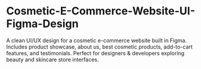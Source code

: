# Cosmetic-E-Commerce-Website-UI-Figma-Design
A clean UI/UX design for a cosmetic e-commerce website built in Figma. Includes product showcase, about us, best cosmetic products, add-to-cart features, and testimonials. Perfect for designers & developers exploring beauty and skincare store interfaces.
